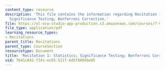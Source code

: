 ```yaml
---
content_type: resource
description: 'This file contains the information regarding Recitation 1: Statistics;
  Significance Testing; Bonferroni Correction.'
file: https://ol-ocw-studio-app-production.s3.amazonaws.com/courses/7-91j-foundations-of-computational-and-systems-biology-spring-2014/7641c042f341ec65521f6d5f880dbe05_MIT7_91JS14_Rec_2-11-14.pdf
file_type: application/pdf
learning_resource_types:
- Recitations
parent_title: Recitations
parent_type: CourseSection
resourcetype: Document
title: 'Recitation 1: Statistics; Significance Testing; Bonferroni Correction'
uid: 7641c042-f341-ec65-521f-6d5f880dbe05
---
```

